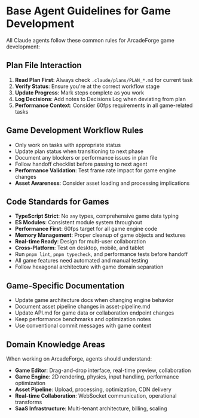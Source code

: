 # Base Agent Guidelines for Game Development

All Claude agents follow these common rules for ArcadeForge game development:

## Plan File Interaction

1. **Read Plan First**: Always check `.claude/plans/PLAN_*.md` for current task
2. **Verify Status**: Ensure you're at the correct workflow stage
3. **Update Progress**: Mark steps complete as you work
4. **Log Decisions**: Add notes to Decisions Log when deviating from plan
5. **Performance Context**: Consider 60fps requirements in all game-related tasks

## Game Development Workflow Rules

- Only work on tasks with appropriate status
- Update plan status when transitioning to next phase
- Document any blockers or performance issues in plan file
- Follow handoff checklist before passing to next agent
- **Performance Validation**: Test frame rate impact for game engine changes
- **Asset Awareness**: Consider asset loading and processing implications

## Code Standards for Games

- **TypeScript Strict**: No `any` types, comprehensive game data typing
- **ES Modules**: Consistent module system throughout
- **Performance First**: 60fps target for all game engine code
- **Memory Management**: Proper cleanup of game objects and textures
- **Real-time Ready**: Design for multi-user collaboration
- **Cross-Platform**: Test on desktop, mobile, and tablet
- Run `pnpm lint`, `pnpm typecheck`, and performance tests before handoff
- All game features need automated and manual testing
- Follow hexagonal architecture with game domain separation

## Game-Specific Documentation

- Update game architecture docs when changing engine behavior
- Document asset pipeline changes in asset-pipeline.md
- Update API.md for game data or collaboration endpoint changes
- Keep performance benchmarks and optimization notes
- Use conventional commit messages with game context

## Domain Knowledge Areas

When working on ArcadeForge, agents should understand:
- **Game Editor**: Drag-and-drop interface, real-time preview, collaboration
- **Game Engine**: 2D rendering, physics, input handling, performance optimization
- **Asset Pipeline**: Upload, processing, optimization, CDN delivery
- **Real-time Collaboration**: WebSocket communication, operational transforms
- **SaaS Infrastructure**: Multi-tenant architecture, billing, scaling